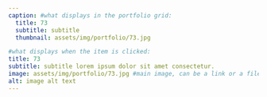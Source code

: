 ```yaml
---
caption: #what displays in the portfolio grid:
  title: 73
  subtitle: subtitle
  thumbnail: assets/img/portfolio/73.jpg

#what displays when the item is clicked:
title: 73
subtitle: subtitle lorem ipsum dolor sit amet consectetur.
image: assets/img/portfolio/73.jpg #main image, can be a link or a file in assets/img/portfolio
alt: image alt text
---
```

